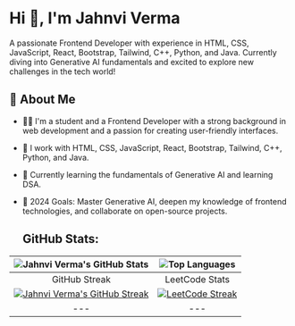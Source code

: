 # Hi 👋, I'm Jahnvi Verma

A passionate Frontend Developer with experience in HTML, CSS, JavaScript, React, Bootstrap, Tailwind, C++, Python, and Java. Currently diving into Generative AI fundamentals and excited to explore new challenges in the tech world!

## 🔭 About Me
- 🧑‍💻 I'm a student and a Frontend Developer with a strong background in web development and a passion for creating user-friendly interfaces.
- 🔧 I work with HTML, CSS, JavaScript, React, Bootstrap, Tailwind, C++, Python, and Java.
- 🤖 Currently learning the fundamentals of Generative AI and learning DSA.
- 📅 2024 Goals: Master Generative AI, deepen my knowledge of frontend technologies, and collaborate on open-source projects.

  ## GitHub Stats:

| ![Jahnvi Verma's GitHub Stats](https://github-readme-stats.vercel.app/api?username=verma-jaanvi&show_icons=true&hide=prs&count_private=true&theme=dark&bg_color=0d1117) | ![Top Languages](https://github-readme-stats.vercel.app/api/top-langs/?username=verma-jaanvi&layout=compact&theme=dark&bg_color=0d1117) |
|:--:|:--:|
| GitHub Streak | LeetCode Stats |
| [![Jahnvi Verma's GitHub Streak](https://github-readme-streak-stats.herokuapp.com?user=verma-jaanvi&theme=dark&background=0d1117)](https://git.io/streak-stats) | [![LeetCode Streak](https://leetcard.jacoblin.cool/verma-jaanvi?theme=dark&ext=heatmap)](https://leetcode.com/verma-jaanvi/) |
| --- | --- |






